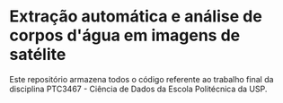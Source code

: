 # Extração automática e análise de corpos d'água em imagens de satélite
Este repositório armazena todos o código referente ao trabalho final da disciplina PTC3467 - Ciência de Dados da Escola Politécnica da USP. 
